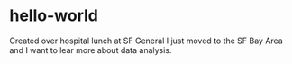 # hello-world
Created over hospital lunch at SF General
I just moved to the SF Bay Area and I want to lear more about data analysis.
